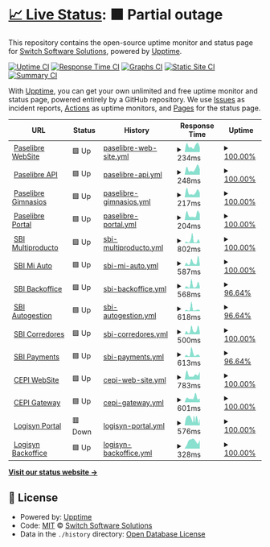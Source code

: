# [📈 Live Status](https://switch-software-solutions.github.io/status-page): <!--live status--> **🟧 Partial outage**

This repository contains the open-source uptime monitor and status page for [Switch Software Solutions](https://switchsoftware.us), powered by [Upptime](https://github.com/upptime/upptime).

[![Uptime CI](https://github.com/switch-software-solutions/status-page/workflows/Uptime%20CI/badge.svg)](https://github.com/switch-software-solutions/status-page/actions?query=workflow%3A%22Uptime+CI%22)
[![Response Time CI](https://github.com/switch-software-solutions/status-page/workflows/Response%20Time%20CI/badge.svg)](https://github.com/switch-software-solutions/status-page/actions?query=workflow%3A%22Response+Time+CI%22)
[![Graphs CI](https://github.com/switch-software-solutions/status-page/workflows/Graphs%20CI/badge.svg)](https://github.com/switch-software-solutions/status-page/actions?query=workflow%3A%22Graphs+CI%22)
[![Static Site CI](https://github.com/switch-software-solutions/status-page/workflows/Static%20Site%20CI/badge.svg)](https://github.com/switch-software-solutions/status-page/actions?query=workflow%3A%22Static+Site+CI%22)
[![Summary CI](https://github.com/switch-software-solutions/status-page/workflows/Summary%20CI/badge.svg)](https://github.com/switch-software-solutions/status-page/actions?query=workflow%3A%22Summary+CI%22)

With [Upptime](https://upptime.js.org), you can get your own unlimited and free uptime monitor and status page, powered entirely by a GitHub repository. We use [Issues](https://github.com/switch-software-solutions/status-page/issues) as incident reports, [Actions](https://github.com/switch-software-solutions/status-page/actions) as uptime monitors, and [Pages](https://switch-software-solutions.github.io/status-page) for the status page.

<!--start: status pages-->
<!-- This summary is generated by Upptime (https://github.com/upptime/upptime) -->
<!-- Do not edit this manually, your changes will be overwritten -->
<!-- prettier-ignore -->
| URL | Status | History | Response Time | Uptime |
| --- | ------ | ------- | ------------- | ------ |
| <img alt="" src="https://paselibre.uy/assets/images/paselibreLogo.svg" height="13"> [Paselibre WebSite](https://paselibre.uy) | 🟩 Up | [paselibre-web-site.yml](https://github.com/Switch-Software-Solutions/status-page/commits/HEAD/history/paselibre-web-site.yml) | <details><summary><img alt="Response time graph" src="./graphs/paselibre-web-site/response-time-week.png" height="20"> 234ms</summary><br><a href="https://status.switchsoftware.us/history/paselibre-web-site"><img alt="Response time 224" src="https://img.shields.io/endpoint?url=https%3A%2F%2Fraw.githubusercontent.com%2FSwitch-Software-Solutions%2Fstatus-page%2FHEAD%2Fapi%2Fpaselibre-web-site%2Fresponse-time.json"></a><br><a href="https://status.switchsoftware.us/history/paselibre-web-site"><img alt="24-hour response time 174" src="https://img.shields.io/endpoint?url=https%3A%2F%2Fraw.githubusercontent.com%2FSwitch-Software-Solutions%2Fstatus-page%2FHEAD%2Fapi%2Fpaselibre-web-site%2Fresponse-time-day.json"></a><br><a href="https://status.switchsoftware.us/history/paselibre-web-site"><img alt="7-day response time 234" src="https://img.shields.io/endpoint?url=https%3A%2F%2Fraw.githubusercontent.com%2FSwitch-Software-Solutions%2Fstatus-page%2FHEAD%2Fapi%2Fpaselibre-web-site%2Fresponse-time-week.json"></a><br><a href="https://status.switchsoftware.us/history/paselibre-web-site"><img alt="30-day response time 222" src="https://img.shields.io/endpoint?url=https%3A%2F%2Fraw.githubusercontent.com%2FSwitch-Software-Solutions%2Fstatus-page%2FHEAD%2Fapi%2Fpaselibre-web-site%2Fresponse-time-month.json"></a><br><a href="https://status.switchsoftware.us/history/paselibre-web-site"><img alt="1-year response time 224" src="https://img.shields.io/endpoint?url=https%3A%2F%2Fraw.githubusercontent.com%2FSwitch-Software-Solutions%2Fstatus-page%2FHEAD%2Fapi%2Fpaselibre-web-site%2Fresponse-time-year.json"></a></details> | <details><summary><a href="https://status.switchsoftware.us/history/paselibre-web-site">100.00%</a></summary><a href="https://status.switchsoftware.us/history/paselibre-web-site"><img alt="All-time uptime 100.00%" src="https://img.shields.io/endpoint?url=https%3A%2F%2Fraw.githubusercontent.com%2FSwitch-Software-Solutions%2Fstatus-page%2FHEAD%2Fapi%2Fpaselibre-web-site%2Fuptime.json"></a><br><a href="https://status.switchsoftware.us/history/paselibre-web-site"><img alt="24-hour uptime 100.00%" src="https://img.shields.io/endpoint?url=https%3A%2F%2Fraw.githubusercontent.com%2FSwitch-Software-Solutions%2Fstatus-page%2FHEAD%2Fapi%2Fpaselibre-web-site%2Fuptime-day.json"></a><br><a href="https://status.switchsoftware.us/history/paselibre-web-site"><img alt="7-day uptime 100.00%" src="https://img.shields.io/endpoint?url=https%3A%2F%2Fraw.githubusercontent.com%2FSwitch-Software-Solutions%2Fstatus-page%2FHEAD%2Fapi%2Fpaselibre-web-site%2Fuptime-week.json"></a><br><a href="https://status.switchsoftware.us/history/paselibre-web-site"><img alt="30-day uptime 100.00%" src="https://img.shields.io/endpoint?url=https%3A%2F%2Fraw.githubusercontent.com%2FSwitch-Software-Solutions%2Fstatus-page%2FHEAD%2Fapi%2Fpaselibre-web-site%2Fuptime-month.json"></a><br><a href="https://status.switchsoftware.us/history/paselibre-web-site"><img alt="1-year uptime 100.00%" src="https://img.shields.io/endpoint?url=https%3A%2F%2Fraw.githubusercontent.com%2FSwitch-Software-Solutions%2Fstatus-page%2FHEAD%2Fapi%2Fpaselibre-web-site%2Fuptime-year.json"></a></details>
| <img alt="" src="https://paselibre.uy/assets/images/paselibreLogo.svg" height="13"> [Paselibre API](https://api.paselibre.uy/api/health/liveness) | 🟩 Up | [paselibre-api.yml](https://github.com/Switch-Software-Solutions/status-page/commits/HEAD/history/paselibre-api.yml) | <details><summary><img alt="Response time graph" src="./graphs/paselibre-api/response-time-week.png" height="20"> 248ms</summary><br><a href="https://status.switchsoftware.us/history/paselibre-api"><img alt="Response time 232" src="https://img.shields.io/endpoint?url=https%3A%2F%2Fraw.githubusercontent.com%2FSwitch-Software-Solutions%2Fstatus-page%2FHEAD%2Fapi%2Fpaselibre-api%2Fresponse-time.json"></a><br><a href="https://status.switchsoftware.us/history/paselibre-api"><img alt="24-hour response time 241" src="https://img.shields.io/endpoint?url=https%3A%2F%2Fraw.githubusercontent.com%2FSwitch-Software-Solutions%2Fstatus-page%2FHEAD%2Fapi%2Fpaselibre-api%2Fresponse-time-day.json"></a><br><a href="https://status.switchsoftware.us/history/paselibre-api"><img alt="7-day response time 248" src="https://img.shields.io/endpoint?url=https%3A%2F%2Fraw.githubusercontent.com%2FSwitch-Software-Solutions%2Fstatus-page%2FHEAD%2Fapi%2Fpaselibre-api%2Fresponse-time-week.json"></a><br><a href="https://status.switchsoftware.us/history/paselibre-api"><img alt="30-day response time 250" src="https://img.shields.io/endpoint?url=https%3A%2F%2Fraw.githubusercontent.com%2FSwitch-Software-Solutions%2Fstatus-page%2FHEAD%2Fapi%2Fpaselibre-api%2Fresponse-time-month.json"></a><br><a href="https://status.switchsoftware.us/history/paselibre-api"><img alt="1-year response time 232" src="https://img.shields.io/endpoint?url=https%3A%2F%2Fraw.githubusercontent.com%2FSwitch-Software-Solutions%2Fstatus-page%2FHEAD%2Fapi%2Fpaselibre-api%2Fresponse-time-year.json"></a></details> | <details><summary><a href="https://status.switchsoftware.us/history/paselibre-api">100.00%</a></summary><a href="https://status.switchsoftware.us/history/paselibre-api"><img alt="All-time uptime 100.00%" src="https://img.shields.io/endpoint?url=https%3A%2F%2Fraw.githubusercontent.com%2FSwitch-Software-Solutions%2Fstatus-page%2FHEAD%2Fapi%2Fpaselibre-api%2Fuptime.json"></a><br><a href="https://status.switchsoftware.us/history/paselibre-api"><img alt="24-hour uptime 100.00%" src="https://img.shields.io/endpoint?url=https%3A%2F%2Fraw.githubusercontent.com%2FSwitch-Software-Solutions%2Fstatus-page%2FHEAD%2Fapi%2Fpaselibre-api%2Fuptime-day.json"></a><br><a href="https://status.switchsoftware.us/history/paselibre-api"><img alt="7-day uptime 100.00%" src="https://img.shields.io/endpoint?url=https%3A%2F%2Fraw.githubusercontent.com%2FSwitch-Software-Solutions%2Fstatus-page%2FHEAD%2Fapi%2Fpaselibre-api%2Fuptime-week.json"></a><br><a href="https://status.switchsoftware.us/history/paselibre-api"><img alt="30-day uptime 100.00%" src="https://img.shields.io/endpoint?url=https%3A%2F%2Fraw.githubusercontent.com%2FSwitch-Software-Solutions%2Fstatus-page%2FHEAD%2Fapi%2Fpaselibre-api%2Fuptime-month.json"></a><br><a href="https://status.switchsoftware.us/history/paselibre-api"><img alt="1-year uptime 100.00%" src="https://img.shields.io/endpoint?url=https%3A%2F%2Fraw.githubusercontent.com%2FSwitch-Software-Solutions%2Fstatus-page%2FHEAD%2Fapi%2Fpaselibre-api%2Fuptime-year.json"></a></details>
| <img alt="" src="https://paselibre.uy/assets/images/paselibreLogo.svg" height="13"> [Paselibre Gimnasios](https://gimnasio.paselibre.uy) | 🟩 Up | [paselibre-gimnasios.yml](https://github.com/Switch-Software-Solutions/status-page/commits/HEAD/history/paselibre-gimnasios.yml) | <details><summary><img alt="Response time graph" src="./graphs/paselibre-gimnasios/response-time-week.png" height="20"> 217ms</summary><br><a href="https://status.switchsoftware.us/history/paselibre-gimnasios"><img alt="Response time 205" src="https://img.shields.io/endpoint?url=https%3A%2F%2Fraw.githubusercontent.com%2FSwitch-Software-Solutions%2Fstatus-page%2FHEAD%2Fapi%2Fpaselibre-gimnasios%2Fresponse-time.json"></a><br><a href="https://status.switchsoftware.us/history/paselibre-gimnasios"><img alt="24-hour response time 196" src="https://img.shields.io/endpoint?url=https%3A%2F%2Fraw.githubusercontent.com%2FSwitch-Software-Solutions%2Fstatus-page%2FHEAD%2Fapi%2Fpaselibre-gimnasios%2Fresponse-time-day.json"></a><br><a href="https://status.switchsoftware.us/history/paselibre-gimnasios"><img alt="7-day response time 217" src="https://img.shields.io/endpoint?url=https%3A%2F%2Fraw.githubusercontent.com%2FSwitch-Software-Solutions%2Fstatus-page%2FHEAD%2Fapi%2Fpaselibre-gimnasios%2Fresponse-time-week.json"></a><br><a href="https://status.switchsoftware.us/history/paselibre-gimnasios"><img alt="30-day response time 225" src="https://img.shields.io/endpoint?url=https%3A%2F%2Fraw.githubusercontent.com%2FSwitch-Software-Solutions%2Fstatus-page%2FHEAD%2Fapi%2Fpaselibre-gimnasios%2Fresponse-time-month.json"></a><br><a href="https://status.switchsoftware.us/history/paselibre-gimnasios"><img alt="1-year response time 205" src="https://img.shields.io/endpoint?url=https%3A%2F%2Fraw.githubusercontent.com%2FSwitch-Software-Solutions%2Fstatus-page%2FHEAD%2Fapi%2Fpaselibre-gimnasios%2Fresponse-time-year.json"></a></details> | <details><summary><a href="https://status.switchsoftware.us/history/paselibre-gimnasios">100.00%</a></summary><a href="https://status.switchsoftware.us/history/paselibre-gimnasios"><img alt="All-time uptime 100.00%" src="https://img.shields.io/endpoint?url=https%3A%2F%2Fraw.githubusercontent.com%2FSwitch-Software-Solutions%2Fstatus-page%2FHEAD%2Fapi%2Fpaselibre-gimnasios%2Fuptime.json"></a><br><a href="https://status.switchsoftware.us/history/paselibre-gimnasios"><img alt="24-hour uptime 100.00%" src="https://img.shields.io/endpoint?url=https%3A%2F%2Fraw.githubusercontent.com%2FSwitch-Software-Solutions%2Fstatus-page%2FHEAD%2Fapi%2Fpaselibre-gimnasios%2Fuptime-day.json"></a><br><a href="https://status.switchsoftware.us/history/paselibre-gimnasios"><img alt="7-day uptime 100.00%" src="https://img.shields.io/endpoint?url=https%3A%2F%2Fraw.githubusercontent.com%2FSwitch-Software-Solutions%2Fstatus-page%2FHEAD%2Fapi%2Fpaselibre-gimnasios%2Fuptime-week.json"></a><br><a href="https://status.switchsoftware.us/history/paselibre-gimnasios"><img alt="30-day uptime 100.00%" src="https://img.shields.io/endpoint?url=https%3A%2F%2Fraw.githubusercontent.com%2FSwitch-Software-Solutions%2Fstatus-page%2FHEAD%2Fapi%2Fpaselibre-gimnasios%2Fuptime-month.json"></a><br><a href="https://status.switchsoftware.us/history/paselibre-gimnasios"><img alt="1-year uptime 100.00%" src="https://img.shields.io/endpoint?url=https%3A%2F%2Fraw.githubusercontent.com%2FSwitch-Software-Solutions%2Fstatus-page%2FHEAD%2Fapi%2Fpaselibre-gimnasios%2Fuptime-year.json"></a></details>
| <img alt="" src="https://paselibre.uy/assets/images/paselibreLogo.svg" height="13"> [Paselibre Portal](https://portal.paselibre.uy) | 🟩 Up | [paselibre-portal.yml](https://github.com/Switch-Software-Solutions/status-page/commits/HEAD/history/paselibre-portal.yml) | <details><summary><img alt="Response time graph" src="./graphs/paselibre-portal/response-time-week.png" height="20"> 204ms</summary><br><a href="https://status.switchsoftware.us/history/paselibre-portal"><img alt="Response time 208" src="https://img.shields.io/endpoint?url=https%3A%2F%2Fraw.githubusercontent.com%2FSwitch-Software-Solutions%2Fstatus-page%2FHEAD%2Fapi%2Fpaselibre-portal%2Fresponse-time.json"></a><br><a href="https://status.switchsoftware.us/history/paselibre-portal"><img alt="24-hour response time 237" src="https://img.shields.io/endpoint?url=https%3A%2F%2Fraw.githubusercontent.com%2FSwitch-Software-Solutions%2Fstatus-page%2FHEAD%2Fapi%2Fpaselibre-portal%2Fresponse-time-day.json"></a><br><a href="https://status.switchsoftware.us/history/paselibre-portal"><img alt="7-day response time 204" src="https://img.shields.io/endpoint?url=https%3A%2F%2Fraw.githubusercontent.com%2FSwitch-Software-Solutions%2Fstatus-page%2FHEAD%2Fapi%2Fpaselibre-portal%2Fresponse-time-week.json"></a><br><a href="https://status.switchsoftware.us/history/paselibre-portal"><img alt="30-day response time 223" src="https://img.shields.io/endpoint?url=https%3A%2F%2Fraw.githubusercontent.com%2FSwitch-Software-Solutions%2Fstatus-page%2FHEAD%2Fapi%2Fpaselibre-portal%2Fresponse-time-month.json"></a><br><a href="https://status.switchsoftware.us/history/paselibre-portal"><img alt="1-year response time 208" src="https://img.shields.io/endpoint?url=https%3A%2F%2Fraw.githubusercontent.com%2FSwitch-Software-Solutions%2Fstatus-page%2FHEAD%2Fapi%2Fpaselibre-portal%2Fresponse-time-year.json"></a></details> | <details><summary><a href="https://status.switchsoftware.us/history/paselibre-portal">100.00%</a></summary><a href="https://status.switchsoftware.us/history/paselibre-portal"><img alt="All-time uptime 100.00%" src="https://img.shields.io/endpoint?url=https%3A%2F%2Fraw.githubusercontent.com%2FSwitch-Software-Solutions%2Fstatus-page%2FHEAD%2Fapi%2Fpaselibre-portal%2Fuptime.json"></a><br><a href="https://status.switchsoftware.us/history/paselibre-portal"><img alt="24-hour uptime 100.00%" src="https://img.shields.io/endpoint?url=https%3A%2F%2Fraw.githubusercontent.com%2FSwitch-Software-Solutions%2Fstatus-page%2FHEAD%2Fapi%2Fpaselibre-portal%2Fuptime-day.json"></a><br><a href="https://status.switchsoftware.us/history/paselibre-portal"><img alt="7-day uptime 100.00%" src="https://img.shields.io/endpoint?url=https%3A%2F%2Fraw.githubusercontent.com%2FSwitch-Software-Solutions%2Fstatus-page%2FHEAD%2Fapi%2Fpaselibre-portal%2Fuptime-week.json"></a><br><a href="https://status.switchsoftware.us/history/paselibre-portal"><img alt="30-day uptime 100.00%" src="https://img.shields.io/endpoint?url=https%3A%2F%2Fraw.githubusercontent.com%2FSwitch-Software-Solutions%2Fstatus-page%2FHEAD%2Fapi%2Fpaselibre-portal%2Fuptime-month.json"></a><br><a href="https://status.switchsoftware.us/history/paselibre-portal"><img alt="1-year uptime 100.00%" src="https://img.shields.io/endpoint?url=https%3A%2F%2Fraw.githubusercontent.com%2FSwitch-Software-Solutions%2Fstatus-page%2FHEAD%2Fapi%2Fpaselibre-portal%2Fuptime-year.json"></a></details>
| <img alt="" src="https://sbi.uy/assets/images/logos/logo-SBI.svg" height="13"> [SBI Multiproducto](https://sbi.uy) | 🟩 Up | [sbi-multiproducto.yml](https://github.com/Switch-Software-Solutions/status-page/commits/HEAD/history/sbi-multiproducto.yml) | <details><summary><img alt="Response time graph" src="./graphs/sbi-multiproducto/response-time-week.png" height="20"> 802ms</summary><br><a href="https://status.switchsoftware.us/history/sbi-multiproducto"><img alt="Response time 318" src="https://img.shields.io/endpoint?url=https%3A%2F%2Fraw.githubusercontent.com%2FSwitch-Software-Solutions%2Fstatus-page%2FHEAD%2Fapi%2Fsbi-multiproducto%2Fresponse-time.json"></a><br><a href="https://status.switchsoftware.us/history/sbi-multiproducto"><img alt="24-hour response time 271" src="https://img.shields.io/endpoint?url=https%3A%2F%2Fraw.githubusercontent.com%2FSwitch-Software-Solutions%2Fstatus-page%2FHEAD%2Fapi%2Fsbi-multiproducto%2Fresponse-time-day.json"></a><br><a href="https://status.switchsoftware.us/history/sbi-multiproducto"><img alt="7-day response time 802" src="https://img.shields.io/endpoint?url=https%3A%2F%2Fraw.githubusercontent.com%2FSwitch-Software-Solutions%2Fstatus-page%2FHEAD%2Fapi%2Fsbi-multiproducto%2Fresponse-time-week.json"></a><br><a href="https://status.switchsoftware.us/history/sbi-multiproducto"><img alt="30-day response time 554" src="https://img.shields.io/endpoint?url=https%3A%2F%2Fraw.githubusercontent.com%2FSwitch-Software-Solutions%2Fstatus-page%2FHEAD%2Fapi%2Fsbi-multiproducto%2Fresponse-time-month.json"></a><br><a href="https://status.switchsoftware.us/history/sbi-multiproducto"><img alt="1-year response time 318" src="https://img.shields.io/endpoint?url=https%3A%2F%2Fraw.githubusercontent.com%2FSwitch-Software-Solutions%2Fstatus-page%2FHEAD%2Fapi%2Fsbi-multiproducto%2Fresponse-time-year.json"></a></details> | <details><summary><a href="https://status.switchsoftware.us/history/sbi-multiproducto">100.00%</a></summary><a href="https://status.switchsoftware.us/history/sbi-multiproducto"><img alt="All-time uptime 99.84%" src="https://img.shields.io/endpoint?url=https%3A%2F%2Fraw.githubusercontent.com%2FSwitch-Software-Solutions%2Fstatus-page%2FHEAD%2Fapi%2Fsbi-multiproducto%2Fuptime.json"></a><br><a href="https://status.switchsoftware.us/history/sbi-multiproducto"><img alt="24-hour uptime 100.00%" src="https://img.shields.io/endpoint?url=https%3A%2F%2Fraw.githubusercontent.com%2FSwitch-Software-Solutions%2Fstatus-page%2FHEAD%2Fapi%2Fsbi-multiproducto%2Fuptime-day.json"></a><br><a href="https://status.switchsoftware.us/history/sbi-multiproducto"><img alt="7-day uptime 100.00%" src="https://img.shields.io/endpoint?url=https%3A%2F%2Fraw.githubusercontent.com%2FSwitch-Software-Solutions%2Fstatus-page%2FHEAD%2Fapi%2Fsbi-multiproducto%2Fuptime-week.json"></a><br><a href="https://status.switchsoftware.us/history/sbi-multiproducto"><img alt="30-day uptime 100.00%" src="https://img.shields.io/endpoint?url=https%3A%2F%2Fraw.githubusercontent.com%2FSwitch-Software-Solutions%2Fstatus-page%2FHEAD%2Fapi%2Fsbi-multiproducto%2Fuptime-month.json"></a><br><a href="https://status.switchsoftware.us/history/sbi-multiproducto"><img alt="1-year uptime 99.84%" src="https://img.shields.io/endpoint?url=https%3A%2F%2Fraw.githubusercontent.com%2FSwitch-Software-Solutions%2Fstatus-page%2FHEAD%2Fapi%2Fsbi-multiproducto%2Fuptime-year.json"></a></details>
| <img alt="" src="https://sbi.uy/assets/images/logos/logo-SBI.svg" height="13"> [SBI Mi Auto](https://miauto.sbi.uy) | 🟩 Up | [sbi-mi-auto.yml](https://github.com/Switch-Software-Solutions/status-page/commits/HEAD/history/sbi-mi-auto.yml) | <details><summary><img alt="Response time graph" src="./graphs/sbi-mi-auto/response-time-week.png" height="20"> 587ms</summary><br><a href="https://status.switchsoftware.us/history/sbi-mi-auto"><img alt="Response time 300" src="https://img.shields.io/endpoint?url=https%3A%2F%2Fraw.githubusercontent.com%2FSwitch-Software-Solutions%2Fstatus-page%2FHEAD%2Fapi%2Fsbi-mi-auto%2Fresponse-time.json"></a><br><a href="https://status.switchsoftware.us/history/sbi-mi-auto"><img alt="24-hour response time 257" src="https://img.shields.io/endpoint?url=https%3A%2F%2Fraw.githubusercontent.com%2FSwitch-Software-Solutions%2Fstatus-page%2FHEAD%2Fapi%2Fsbi-mi-auto%2Fresponse-time-day.json"></a><br><a href="https://status.switchsoftware.us/history/sbi-mi-auto"><img alt="7-day response time 587" src="https://img.shields.io/endpoint?url=https%3A%2F%2Fraw.githubusercontent.com%2FSwitch-Software-Solutions%2Fstatus-page%2FHEAD%2Fapi%2Fsbi-mi-auto%2Fresponse-time-week.json"></a><br><a href="https://status.switchsoftware.us/history/sbi-mi-auto"><img alt="30-day response time 460" src="https://img.shields.io/endpoint?url=https%3A%2F%2Fraw.githubusercontent.com%2FSwitch-Software-Solutions%2Fstatus-page%2FHEAD%2Fapi%2Fsbi-mi-auto%2Fresponse-time-month.json"></a><br><a href="https://status.switchsoftware.us/history/sbi-mi-auto"><img alt="1-year response time 294" src="https://img.shields.io/endpoint?url=https%3A%2F%2Fraw.githubusercontent.com%2FSwitch-Software-Solutions%2Fstatus-page%2FHEAD%2Fapi%2Fsbi-mi-auto%2Fresponse-time-year.json"></a></details> | <details><summary><a href="https://status.switchsoftware.us/history/sbi-mi-auto">100.00%</a></summary><a href="https://status.switchsoftware.us/history/sbi-mi-auto"><img alt="All-time uptime 99.84%" src="https://img.shields.io/endpoint?url=https%3A%2F%2Fraw.githubusercontent.com%2FSwitch-Software-Solutions%2Fstatus-page%2FHEAD%2Fapi%2Fsbi-mi-auto%2Fuptime.json"></a><br><a href="https://status.switchsoftware.us/history/sbi-mi-auto"><img alt="24-hour uptime 100.00%" src="https://img.shields.io/endpoint?url=https%3A%2F%2Fraw.githubusercontent.com%2FSwitch-Software-Solutions%2Fstatus-page%2FHEAD%2Fapi%2Fsbi-mi-auto%2Fuptime-day.json"></a><br><a href="https://status.switchsoftware.us/history/sbi-mi-auto"><img alt="7-day uptime 100.00%" src="https://img.shields.io/endpoint?url=https%3A%2F%2Fraw.githubusercontent.com%2FSwitch-Software-Solutions%2Fstatus-page%2FHEAD%2Fapi%2Fsbi-mi-auto%2Fuptime-week.json"></a><br><a href="https://status.switchsoftware.us/history/sbi-mi-auto"><img alt="30-day uptime 100.00%" src="https://img.shields.io/endpoint?url=https%3A%2F%2Fraw.githubusercontent.com%2FSwitch-Software-Solutions%2Fstatus-page%2FHEAD%2Fapi%2Fsbi-mi-auto%2Fuptime-month.json"></a><br><a href="https://status.switchsoftware.us/history/sbi-mi-auto"><img alt="1-year uptime 99.85%" src="https://img.shields.io/endpoint?url=https%3A%2F%2Fraw.githubusercontent.com%2FSwitch-Software-Solutions%2Fstatus-page%2FHEAD%2Fapi%2Fsbi-mi-auto%2Fuptime-year.json"></a></details>
| <img alt="" src="https://sbi.uy/assets/images/logos/logo-SBI.svg" height="13"> [SBI Backoffice](https://back.sbi.uy) | 🟩 Up | [sbi-backoffice.yml](https://github.com/Switch-Software-Solutions/status-page/commits/HEAD/history/sbi-backoffice.yml) | <details><summary><img alt="Response time graph" src="./graphs/sbi-backoffice/response-time-week.png" height="20"> 568ms</summary><br><a href="https://status.switchsoftware.us/history/sbi-backoffice"><img alt="Response time 329" src="https://img.shields.io/endpoint?url=https%3A%2F%2Fraw.githubusercontent.com%2FSwitch-Software-Solutions%2Fstatus-page%2FHEAD%2Fapi%2Fsbi-backoffice%2Fresponse-time.json"></a><br><a href="https://status.switchsoftware.us/history/sbi-backoffice"><img alt="24-hour response time 310" src="https://img.shields.io/endpoint?url=https%3A%2F%2Fraw.githubusercontent.com%2FSwitch-Software-Solutions%2Fstatus-page%2FHEAD%2Fapi%2Fsbi-backoffice%2Fresponse-time-day.json"></a><br><a href="https://status.switchsoftware.us/history/sbi-backoffice"><img alt="7-day response time 568" src="https://img.shields.io/endpoint?url=https%3A%2F%2Fraw.githubusercontent.com%2FSwitch-Software-Solutions%2Fstatus-page%2FHEAD%2Fapi%2Fsbi-backoffice%2Fresponse-time-week.json"></a><br><a href="https://status.switchsoftware.us/history/sbi-backoffice"><img alt="30-day response time 404" src="https://img.shields.io/endpoint?url=https%3A%2F%2Fraw.githubusercontent.com%2FSwitch-Software-Solutions%2Fstatus-page%2FHEAD%2Fapi%2Fsbi-backoffice%2Fresponse-time-month.json"></a><br><a href="https://status.switchsoftware.us/history/sbi-backoffice"><img alt="1-year response time 331" src="https://img.shields.io/endpoint?url=https%3A%2F%2Fraw.githubusercontent.com%2FSwitch-Software-Solutions%2Fstatus-page%2FHEAD%2Fapi%2Fsbi-backoffice%2Fresponse-time-year.json"></a></details> | <details><summary><a href="https://status.switchsoftware.us/history/sbi-backoffice">96.64%</a></summary><a href="https://status.switchsoftware.us/history/sbi-backoffice"><img alt="All-time uptime 99.51%" src="https://img.shields.io/endpoint?url=https%3A%2F%2Fraw.githubusercontent.com%2FSwitch-Software-Solutions%2Fstatus-page%2FHEAD%2Fapi%2Fsbi-backoffice%2Fuptime.json"></a><br><a href="https://status.switchsoftware.us/history/sbi-backoffice"><img alt="24-hour uptime 100.00%" src="https://img.shields.io/endpoint?url=https%3A%2F%2Fraw.githubusercontent.com%2FSwitch-Software-Solutions%2Fstatus-page%2FHEAD%2Fapi%2Fsbi-backoffice%2Fuptime-day.json"></a><br><a href="https://status.switchsoftware.us/history/sbi-backoffice"><img alt="7-day uptime 96.64%" src="https://img.shields.io/endpoint?url=https%3A%2F%2Fraw.githubusercontent.com%2FSwitch-Software-Solutions%2Fstatus-page%2FHEAD%2Fapi%2Fsbi-backoffice%2Fuptime-week.json"></a><br><a href="https://status.switchsoftware.us/history/sbi-backoffice"><img alt="30-day uptime 99.23%" src="https://img.shields.io/endpoint?url=https%3A%2F%2Fraw.githubusercontent.com%2FSwitch-Software-Solutions%2Fstatus-page%2FHEAD%2Fapi%2Fsbi-backoffice%2Fuptime-month.json"></a><br><a href="https://status.switchsoftware.us/history/sbi-backoffice"><img alt="1-year uptime 99.52%" src="https://img.shields.io/endpoint?url=https%3A%2F%2Fraw.githubusercontent.com%2FSwitch-Software-Solutions%2Fstatus-page%2FHEAD%2Fapi%2Fsbi-backoffice%2Fuptime-year.json"></a></details>
| <img alt="" src="https://sbi.uy/assets/images/logos/logo-SBI.svg" height="13"> [SBI Autogestion](https://autogestion.sbi.uy) | 🟩 Up | [sbi-autogestion.yml](https://github.com/Switch-Software-Solutions/status-page/commits/HEAD/history/sbi-autogestion.yml) | <details><summary><img alt="Response time graph" src="./graphs/sbi-autogestion/response-time-week.png" height="20"> 618ms</summary><br><a href="https://status.switchsoftware.us/history/sbi-autogestion"><img alt="Response time 271" src="https://img.shields.io/endpoint?url=https%3A%2F%2Fraw.githubusercontent.com%2FSwitch-Software-Solutions%2Fstatus-page%2FHEAD%2Fapi%2Fsbi-autogestion%2Fresponse-time.json"></a><br><a href="https://status.switchsoftware.us/history/sbi-autogestion"><img alt="24-hour response time 309" src="https://img.shields.io/endpoint?url=https%3A%2F%2Fraw.githubusercontent.com%2FSwitch-Software-Solutions%2Fstatus-page%2FHEAD%2Fapi%2Fsbi-autogestion%2Fresponse-time-day.json"></a><br><a href="https://status.switchsoftware.us/history/sbi-autogestion"><img alt="7-day response time 618" src="https://img.shields.io/endpoint?url=https%3A%2F%2Fraw.githubusercontent.com%2FSwitch-Software-Solutions%2Fstatus-page%2FHEAD%2Fapi%2Fsbi-autogestion%2Fresponse-time-week.json"></a><br><a href="https://status.switchsoftware.us/history/sbi-autogestion"><img alt="30-day response time 419" src="https://img.shields.io/endpoint?url=https%3A%2F%2Fraw.githubusercontent.com%2FSwitch-Software-Solutions%2Fstatus-page%2FHEAD%2Fapi%2Fsbi-autogestion%2Fresponse-time-month.json"></a><br><a href="https://status.switchsoftware.us/history/sbi-autogestion"><img alt="1-year response time 272" src="https://img.shields.io/endpoint?url=https%3A%2F%2Fraw.githubusercontent.com%2FSwitch-Software-Solutions%2Fstatus-page%2FHEAD%2Fapi%2Fsbi-autogestion%2Fresponse-time-year.json"></a></details> | <details><summary><a href="https://status.switchsoftware.us/history/sbi-autogestion">96.64%</a></summary><a href="https://status.switchsoftware.us/history/sbi-autogestion"><img alt="All-time uptime 99.52%" src="https://img.shields.io/endpoint?url=https%3A%2F%2Fraw.githubusercontent.com%2FSwitch-Software-Solutions%2Fstatus-page%2FHEAD%2Fapi%2Fsbi-autogestion%2Fuptime.json"></a><br><a href="https://status.switchsoftware.us/history/sbi-autogestion"><img alt="24-hour uptime 100.00%" src="https://img.shields.io/endpoint?url=https%3A%2F%2Fraw.githubusercontent.com%2FSwitch-Software-Solutions%2Fstatus-page%2FHEAD%2Fapi%2Fsbi-autogestion%2Fuptime-day.json"></a><br><a href="https://status.switchsoftware.us/history/sbi-autogestion"><img alt="7-day uptime 96.64%" src="https://img.shields.io/endpoint?url=https%3A%2F%2Fraw.githubusercontent.com%2FSwitch-Software-Solutions%2Fstatus-page%2FHEAD%2Fapi%2Fsbi-autogestion%2Fuptime-week.json"></a><br><a href="https://status.switchsoftware.us/history/sbi-autogestion"><img alt="30-day uptime 99.23%" src="https://img.shields.io/endpoint?url=https%3A%2F%2Fraw.githubusercontent.com%2FSwitch-Software-Solutions%2Fstatus-page%2FHEAD%2Fapi%2Fsbi-autogestion%2Fuptime-month.json"></a><br><a href="https://status.switchsoftware.us/history/sbi-autogestion"><img alt="1-year uptime 99.52%" src="https://img.shields.io/endpoint?url=https%3A%2F%2Fraw.githubusercontent.com%2FSwitch-Software-Solutions%2Fstatus-page%2FHEAD%2Fapi%2Fsbi-autogestion%2Fuptime-year.json"></a></details>
| <img alt="" src="https://sbi.uy/assets/images/logos/logo-SBI.svg" height="13"> [SBI Corredores](https://corredores.sbi.uy) | 🟩 Up | [sbi-corredores.yml](https://github.com/Switch-Software-Solutions/status-page/commits/HEAD/history/sbi-corredores.yml) | <details><summary><img alt="Response time graph" src="./graphs/sbi-corredores/response-time-week.png" height="20"> 500ms</summary><br><a href="https://status.switchsoftware.us/history/sbi-corredores"><img alt="Response time 274" src="https://img.shields.io/endpoint?url=https%3A%2F%2Fraw.githubusercontent.com%2FSwitch-Software-Solutions%2Fstatus-page%2FHEAD%2Fapi%2Fsbi-corredores%2Fresponse-time.json"></a><br><a href="https://status.switchsoftware.us/history/sbi-corredores"><img alt="24-hour response time 239" src="https://img.shields.io/endpoint?url=https%3A%2F%2Fraw.githubusercontent.com%2FSwitch-Software-Solutions%2Fstatus-page%2FHEAD%2Fapi%2Fsbi-corredores%2Fresponse-time-day.json"></a><br><a href="https://status.switchsoftware.us/history/sbi-corredores"><img alt="7-day response time 500" src="https://img.shields.io/endpoint?url=https%3A%2F%2Fraw.githubusercontent.com%2FSwitch-Software-Solutions%2Fstatus-page%2FHEAD%2Fapi%2Fsbi-corredores%2Fresponse-time-week.json"></a><br><a href="https://status.switchsoftware.us/history/sbi-corredores"><img alt="30-day response time 361" src="https://img.shields.io/endpoint?url=https%3A%2F%2Fraw.githubusercontent.com%2FSwitch-Software-Solutions%2Fstatus-page%2FHEAD%2Fapi%2Fsbi-corredores%2Fresponse-time-month.json"></a><br><a href="https://status.switchsoftware.us/history/sbi-corredores"><img alt="1-year response time 275" src="https://img.shields.io/endpoint?url=https%3A%2F%2Fraw.githubusercontent.com%2FSwitch-Software-Solutions%2Fstatus-page%2FHEAD%2Fapi%2Fsbi-corredores%2Fresponse-time-year.json"></a></details> | <details><summary><a href="https://status.switchsoftware.us/history/sbi-corredores">100.00%</a></summary><a href="https://status.switchsoftware.us/history/sbi-corredores"><img alt="All-time uptime 99.85%" src="https://img.shields.io/endpoint?url=https%3A%2F%2Fraw.githubusercontent.com%2FSwitch-Software-Solutions%2Fstatus-page%2FHEAD%2Fapi%2Fsbi-corredores%2Fuptime.json"></a><br><a href="https://status.switchsoftware.us/history/sbi-corredores"><img alt="24-hour uptime 100.00%" src="https://img.shields.io/endpoint?url=https%3A%2F%2Fraw.githubusercontent.com%2FSwitch-Software-Solutions%2Fstatus-page%2FHEAD%2Fapi%2Fsbi-corredores%2Fuptime-day.json"></a><br><a href="https://status.switchsoftware.us/history/sbi-corredores"><img alt="7-day uptime 100.00%" src="https://img.shields.io/endpoint?url=https%3A%2F%2Fraw.githubusercontent.com%2FSwitch-Software-Solutions%2Fstatus-page%2FHEAD%2Fapi%2Fsbi-corredores%2Fuptime-week.json"></a><br><a href="https://status.switchsoftware.us/history/sbi-corredores"><img alt="30-day uptime 100.00%" src="https://img.shields.io/endpoint?url=https%3A%2F%2Fraw.githubusercontent.com%2FSwitch-Software-Solutions%2Fstatus-page%2FHEAD%2Fapi%2Fsbi-corredores%2Fuptime-month.json"></a><br><a href="https://status.switchsoftware.us/history/sbi-corredores"><img alt="1-year uptime 99.85%" src="https://img.shields.io/endpoint?url=https%3A%2F%2Fraw.githubusercontent.com%2FSwitch-Software-Solutions%2Fstatus-page%2FHEAD%2Fapi%2Fsbi-corredores%2Fuptime-year.json"></a></details>
| <img alt="" src="https://sbi.uy/assets/images/logos/logo-SBI.svg" height="13"> [SBI Payments](https://payments.sbi.uy) | 🟩 Up | [sbi-payments.yml](https://github.com/Switch-Software-Solutions/status-page/commits/HEAD/history/sbi-payments.yml) | <details><summary><img alt="Response time graph" src="./graphs/sbi-payments/response-time-week.png" height="20"> 613ms</summary><br><a href="https://status.switchsoftware.us/history/sbi-payments"><img alt="Response time 265" src="https://img.shields.io/endpoint?url=https%3A%2F%2Fraw.githubusercontent.com%2FSwitch-Software-Solutions%2Fstatus-page%2FHEAD%2Fapi%2Fsbi-payments%2Fresponse-time.json"></a><br><a href="https://status.switchsoftware.us/history/sbi-payments"><img alt="24-hour response time 161" src="https://img.shields.io/endpoint?url=https%3A%2F%2Fraw.githubusercontent.com%2FSwitch-Software-Solutions%2Fstatus-page%2FHEAD%2Fapi%2Fsbi-payments%2Fresponse-time-day.json"></a><br><a href="https://status.switchsoftware.us/history/sbi-payments"><img alt="7-day response time 613" src="https://img.shields.io/endpoint?url=https%3A%2F%2Fraw.githubusercontent.com%2FSwitch-Software-Solutions%2Fstatus-page%2FHEAD%2Fapi%2Fsbi-payments%2Fresponse-time-week.json"></a><br><a href="https://status.switchsoftware.us/history/sbi-payments"><img alt="30-day response time 423" src="https://img.shields.io/endpoint?url=https%3A%2F%2Fraw.githubusercontent.com%2FSwitch-Software-Solutions%2Fstatus-page%2FHEAD%2Fapi%2Fsbi-payments%2Fresponse-time-month.json"></a><br><a href="https://status.switchsoftware.us/history/sbi-payments"><img alt="1-year response time 265" src="https://img.shields.io/endpoint?url=https%3A%2F%2Fraw.githubusercontent.com%2FSwitch-Software-Solutions%2Fstatus-page%2FHEAD%2Fapi%2Fsbi-payments%2Fresponse-time-year.json"></a></details> | <details><summary><a href="https://status.switchsoftware.us/history/sbi-payments">96.64%</a></summary><a href="https://status.switchsoftware.us/history/sbi-payments"><img alt="All-time uptime 99.52%" src="https://img.shields.io/endpoint?url=https%3A%2F%2Fraw.githubusercontent.com%2FSwitch-Software-Solutions%2Fstatus-page%2FHEAD%2Fapi%2Fsbi-payments%2Fuptime.json"></a><br><a href="https://status.switchsoftware.us/history/sbi-payments"><img alt="24-hour uptime 100.00%" src="https://img.shields.io/endpoint?url=https%3A%2F%2Fraw.githubusercontent.com%2FSwitch-Software-Solutions%2Fstatus-page%2FHEAD%2Fapi%2Fsbi-payments%2Fuptime-day.json"></a><br><a href="https://status.switchsoftware.us/history/sbi-payments"><img alt="7-day uptime 96.64%" src="https://img.shields.io/endpoint?url=https%3A%2F%2Fraw.githubusercontent.com%2FSwitch-Software-Solutions%2Fstatus-page%2FHEAD%2Fapi%2Fsbi-payments%2Fuptime-week.json"></a><br><a href="https://status.switchsoftware.us/history/sbi-payments"><img alt="30-day uptime 99.23%" src="https://img.shields.io/endpoint?url=https%3A%2F%2Fraw.githubusercontent.com%2FSwitch-Software-Solutions%2Fstatus-page%2FHEAD%2Fapi%2Fsbi-payments%2Fuptime-month.json"></a><br><a href="https://status.switchsoftware.us/history/sbi-payments"><img alt="1-year uptime 99.52%" src="https://img.shields.io/endpoint?url=https%3A%2F%2Fraw.githubusercontent.com%2FSwitch-Software-Solutions%2Fstatus-page%2FHEAD%2Fapi%2Fsbi-payments%2Fuptime-year.json"></a></details>
| <img alt="" src="https://icons.duckduckgo.com/ip3/web-cau-prod.switch.com.uy.ico" height="13"> [CEPI WebSite](http://web-cau-prod.switch.com.uy) | 🟩 Up | [cepi-web-site.yml](https://github.com/Switch-Software-Solutions/status-page/commits/HEAD/history/cepi-web-site.yml) | <details><summary><img alt="Response time graph" src="./graphs/cepi-web-site/response-time-week.png" height="20"> 783ms</summary><br><a href="https://status.switchsoftware.us/history/cepi-web-site"><img alt="Response time 722" src="https://img.shields.io/endpoint?url=https%3A%2F%2Fraw.githubusercontent.com%2FSwitch-Software-Solutions%2Fstatus-page%2FHEAD%2Fapi%2Fcepi-web-site%2Fresponse-time.json"></a><br><a href="https://status.switchsoftware.us/history/cepi-web-site"><img alt="24-hour response time 1202" src="https://img.shields.io/endpoint?url=https%3A%2F%2Fraw.githubusercontent.com%2FSwitch-Software-Solutions%2Fstatus-page%2FHEAD%2Fapi%2Fcepi-web-site%2Fresponse-time-day.json"></a><br><a href="https://status.switchsoftware.us/history/cepi-web-site"><img alt="7-day response time 783" src="https://img.shields.io/endpoint?url=https%3A%2F%2Fraw.githubusercontent.com%2FSwitch-Software-Solutions%2Fstatus-page%2FHEAD%2Fapi%2Fcepi-web-site%2Fresponse-time-week.json"></a><br><a href="https://status.switchsoftware.us/history/cepi-web-site"><img alt="30-day response time 697" src="https://img.shields.io/endpoint?url=https%3A%2F%2Fraw.githubusercontent.com%2FSwitch-Software-Solutions%2Fstatus-page%2FHEAD%2Fapi%2Fcepi-web-site%2Fresponse-time-month.json"></a><br><a href="https://status.switchsoftware.us/history/cepi-web-site"><img alt="1-year response time 693" src="https://img.shields.io/endpoint?url=https%3A%2F%2Fraw.githubusercontent.com%2FSwitch-Software-Solutions%2Fstatus-page%2FHEAD%2Fapi%2Fcepi-web-site%2Fresponse-time-year.json"></a></details> | <details><summary><a href="https://status.switchsoftware.us/history/cepi-web-site">100.00%</a></summary><a href="https://status.switchsoftware.us/history/cepi-web-site"><img alt="All-time uptime 99.55%" src="https://img.shields.io/endpoint?url=https%3A%2F%2Fraw.githubusercontent.com%2FSwitch-Software-Solutions%2Fstatus-page%2FHEAD%2Fapi%2Fcepi-web-site%2Fuptime.json"></a><br><a href="https://status.switchsoftware.us/history/cepi-web-site"><img alt="24-hour uptime 100.00%" src="https://img.shields.io/endpoint?url=https%3A%2F%2Fraw.githubusercontent.com%2FSwitch-Software-Solutions%2Fstatus-page%2FHEAD%2Fapi%2Fcepi-web-site%2Fuptime-day.json"></a><br><a href="https://status.switchsoftware.us/history/cepi-web-site"><img alt="7-day uptime 100.00%" src="https://img.shields.io/endpoint?url=https%3A%2F%2Fraw.githubusercontent.com%2FSwitch-Software-Solutions%2Fstatus-page%2FHEAD%2Fapi%2Fcepi-web-site%2Fuptime-week.json"></a><br><a href="https://status.switchsoftware.us/history/cepi-web-site"><img alt="30-day uptime 100.00%" src="https://img.shields.io/endpoint?url=https%3A%2F%2Fraw.githubusercontent.com%2FSwitch-Software-Solutions%2Fstatus-page%2FHEAD%2Fapi%2Fcepi-web-site%2Fuptime-month.json"></a><br><a href="https://status.switchsoftware.us/history/cepi-web-site"><img alt="1-year uptime 99.93%" src="https://img.shields.io/endpoint?url=https%3A%2F%2Fraw.githubusercontent.com%2FSwitch-Software-Solutions%2Fstatus-page%2FHEAD%2Fapi%2Fcepi-web-site%2Fuptime-year.json"></a></details>
| <img alt="" src="https://icons.duckduckgo.com/ip3/api-cau-prod.switch.com.uy.ico" height="13"> [CEPI Gateway](http://api-cau-prod.switch.com.uy/api/health/liveness) | 🟩 Up | [cepi-gateway.yml](https://github.com/Switch-Software-Solutions/status-page/commits/HEAD/history/cepi-gateway.yml) | <details><summary><img alt="Response time graph" src="./graphs/cepi-gateway/response-time-week.png" height="20"> 601ms</summary><br><a href="https://status.switchsoftware.us/history/cepi-gateway"><img alt="Response time 699" src="https://img.shields.io/endpoint?url=https%3A%2F%2Fraw.githubusercontent.com%2FSwitch-Software-Solutions%2Fstatus-page%2FHEAD%2Fapi%2Fcepi-gateway%2Fresponse-time.json"></a><br><a href="https://status.switchsoftware.us/history/cepi-gateway"><img alt="24-hour response time 503" src="https://img.shields.io/endpoint?url=https%3A%2F%2Fraw.githubusercontent.com%2FSwitch-Software-Solutions%2Fstatus-page%2FHEAD%2Fapi%2Fcepi-gateway%2Fresponse-time-day.json"></a><br><a href="https://status.switchsoftware.us/history/cepi-gateway"><img alt="7-day response time 601" src="https://img.shields.io/endpoint?url=https%3A%2F%2Fraw.githubusercontent.com%2FSwitch-Software-Solutions%2Fstatus-page%2FHEAD%2Fapi%2Fcepi-gateway%2Fresponse-time-week.json"></a><br><a href="https://status.switchsoftware.us/history/cepi-gateway"><img alt="30-day response time 558" src="https://img.shields.io/endpoint?url=https%3A%2F%2Fraw.githubusercontent.com%2FSwitch-Software-Solutions%2Fstatus-page%2FHEAD%2Fapi%2Fcepi-gateway%2Fresponse-time-month.json"></a><br><a href="https://status.switchsoftware.us/history/cepi-gateway"><img alt="1-year response time 646" src="https://img.shields.io/endpoint?url=https%3A%2F%2Fraw.githubusercontent.com%2FSwitch-Software-Solutions%2Fstatus-page%2FHEAD%2Fapi%2Fcepi-gateway%2Fresponse-time-year.json"></a></details> | <details><summary><a href="https://status.switchsoftware.us/history/cepi-gateway">100.00%</a></summary><a href="https://status.switchsoftware.us/history/cepi-gateway"><img alt="All-time uptime 99.55%" src="https://img.shields.io/endpoint?url=https%3A%2F%2Fraw.githubusercontent.com%2FSwitch-Software-Solutions%2Fstatus-page%2FHEAD%2Fapi%2Fcepi-gateway%2Fuptime.json"></a><br><a href="https://status.switchsoftware.us/history/cepi-gateway"><img alt="24-hour uptime 100.00%" src="https://img.shields.io/endpoint?url=https%3A%2F%2Fraw.githubusercontent.com%2FSwitch-Software-Solutions%2Fstatus-page%2FHEAD%2Fapi%2Fcepi-gateway%2Fuptime-day.json"></a><br><a href="https://status.switchsoftware.us/history/cepi-gateway"><img alt="7-day uptime 100.00%" src="https://img.shields.io/endpoint?url=https%3A%2F%2Fraw.githubusercontent.com%2FSwitch-Software-Solutions%2Fstatus-page%2FHEAD%2Fapi%2Fcepi-gateway%2Fuptime-week.json"></a><br><a href="https://status.switchsoftware.us/history/cepi-gateway"><img alt="30-day uptime 100.00%" src="https://img.shields.io/endpoint?url=https%3A%2F%2Fraw.githubusercontent.com%2FSwitch-Software-Solutions%2Fstatus-page%2FHEAD%2Fapi%2Fcepi-gateway%2Fuptime-month.json"></a><br><a href="https://status.switchsoftware.us/history/cepi-gateway"><img alt="1-year uptime 99.93%" src="https://img.shields.io/endpoint?url=https%3A%2F%2Fraw.githubusercontent.com%2FSwitch-Software-Solutions%2Fstatus-page%2FHEAD%2Fapi%2Fcepi-gateway%2Fuptime-year.json"></a></details>
| <img alt="" src="https://logisyn.com/assets/images/logos/m&a-consulting-growth-consulting-in-chicago-logisyn.png" height="13"> [Logisyn Portal](https://logisyn.com) | 🟥 Down | [logisyn-portal.yml](https://github.com/Switch-Software-Solutions/status-page/commits/HEAD/history/logisyn-portal.yml) | <details><summary><img alt="Response time graph" src="./graphs/logisyn-portal/response-time-week.png" height="20"> 576ms</summary><br><a href="https://status.switchsoftware.us/history/logisyn-portal"><img alt="Response time 385" src="https://img.shields.io/endpoint?url=https%3A%2F%2Fraw.githubusercontent.com%2FSwitch-Software-Solutions%2Fstatus-page%2FHEAD%2Fapi%2Flogisyn-portal%2Fresponse-time.json"></a><br><a href="https://status.switchsoftware.us/history/logisyn-portal"><img alt="24-hour response time 447" src="https://img.shields.io/endpoint?url=https%3A%2F%2Fraw.githubusercontent.com%2FSwitch-Software-Solutions%2Fstatus-page%2FHEAD%2Fapi%2Flogisyn-portal%2Fresponse-time-day.json"></a><br><a href="https://status.switchsoftware.us/history/logisyn-portal"><img alt="7-day response time 576" src="https://img.shields.io/endpoint?url=https%3A%2F%2Fraw.githubusercontent.com%2FSwitch-Software-Solutions%2Fstatus-page%2FHEAD%2Fapi%2Flogisyn-portal%2Fresponse-time-week.json"></a><br><a href="https://status.switchsoftware.us/history/logisyn-portal"><img alt="30-day response time 564" src="https://img.shields.io/endpoint?url=https%3A%2F%2Fraw.githubusercontent.com%2FSwitch-Software-Solutions%2Fstatus-page%2FHEAD%2Fapi%2Flogisyn-portal%2Fresponse-time-month.json"></a><br><a href="https://status.switchsoftware.us/history/logisyn-portal"><img alt="1-year response time 385" src="https://img.shields.io/endpoint?url=https%3A%2F%2Fraw.githubusercontent.com%2FSwitch-Software-Solutions%2Fstatus-page%2FHEAD%2Fapi%2Flogisyn-portal%2Fresponse-time-year.json"></a></details> | <details><summary><a href="https://status.switchsoftware.us/history/logisyn-portal">100.00%</a></summary><a href="https://status.switchsoftware.us/history/logisyn-portal"><img alt="All-time uptime 19.06%" src="https://img.shields.io/endpoint?url=https%3A%2F%2Fraw.githubusercontent.com%2FSwitch-Software-Solutions%2Fstatus-page%2FHEAD%2Fapi%2Flogisyn-portal%2Fuptime.json"></a><br><a href="https://status.switchsoftware.us/history/logisyn-portal"><img alt="24-hour uptime 99.99%" src="https://img.shields.io/endpoint?url=https%3A%2F%2Fraw.githubusercontent.com%2FSwitch-Software-Solutions%2Fstatus-page%2FHEAD%2Fapi%2Flogisyn-portal%2Fuptime-day.json"></a><br><a href="https://status.switchsoftware.us/history/logisyn-portal"><img alt="7-day uptime 100.00%" src="https://img.shields.io/endpoint?url=https%3A%2F%2Fraw.githubusercontent.com%2FSwitch-Software-Solutions%2Fstatus-page%2FHEAD%2Fapi%2Flogisyn-portal%2Fuptime-week.json"></a><br><a href="https://status.switchsoftware.us/history/logisyn-portal"><img alt="30-day uptime 56.21%" src="https://img.shields.io/endpoint?url=https%3A%2F%2Fraw.githubusercontent.com%2FSwitch-Software-Solutions%2Fstatus-page%2FHEAD%2Fapi%2Flogisyn-portal%2Fuptime-month.json"></a><br><a href="https://status.switchsoftware.us/history/logisyn-portal"><img alt="1-year uptime 19.06%" src="https://img.shields.io/endpoint?url=https%3A%2F%2Fraw.githubusercontent.com%2FSwitch-Software-Solutions%2Fstatus-page%2FHEAD%2Fapi%2Flogisyn-portal%2Fuptime-year.json"></a></details>
| <img alt="" src="https://logisyn.com/assets/images/logos/m&a-consulting-growth-consulting-in-chicago-logisyn.png" height="13"> [Logisyn Backoffice](https://backoffice.logisyn.com) | 🟩 Up | [logisyn-backoffice.yml](https://github.com/Switch-Software-Solutions/status-page/commits/HEAD/history/logisyn-backoffice.yml) | <details><summary><img alt="Response time graph" src="./graphs/logisyn-backoffice/response-time-week.png" height="20"> 328ms</summary><br><a href="https://status.switchsoftware.us/history/logisyn-backoffice"><img alt="Response time 325" src="https://img.shields.io/endpoint?url=https%3A%2F%2Fraw.githubusercontent.com%2FSwitch-Software-Solutions%2Fstatus-page%2FHEAD%2Fapi%2Flogisyn-backoffice%2Fresponse-time.json"></a><br><a href="https://status.switchsoftware.us/history/logisyn-backoffice"><img alt="24-hour response time 372" src="https://img.shields.io/endpoint?url=https%3A%2F%2Fraw.githubusercontent.com%2FSwitch-Software-Solutions%2Fstatus-page%2FHEAD%2Fapi%2Flogisyn-backoffice%2Fresponse-time-day.json"></a><br><a href="https://status.switchsoftware.us/history/logisyn-backoffice"><img alt="7-day response time 328" src="https://img.shields.io/endpoint?url=https%3A%2F%2Fraw.githubusercontent.com%2FSwitch-Software-Solutions%2Fstatus-page%2FHEAD%2Fapi%2Flogisyn-backoffice%2Fresponse-time-week.json"></a><br><a href="https://status.switchsoftware.us/history/logisyn-backoffice"><img alt="30-day response time 335" src="https://img.shields.io/endpoint?url=https%3A%2F%2Fraw.githubusercontent.com%2FSwitch-Software-Solutions%2Fstatus-page%2FHEAD%2Fapi%2Flogisyn-backoffice%2Fresponse-time-month.json"></a><br><a href="https://status.switchsoftware.us/history/logisyn-backoffice"><img alt="1-year response time 325" src="https://img.shields.io/endpoint?url=https%3A%2F%2Fraw.githubusercontent.com%2FSwitch-Software-Solutions%2Fstatus-page%2FHEAD%2Fapi%2Flogisyn-backoffice%2Fresponse-time-year.json"></a></details> | <details><summary><a href="https://status.switchsoftware.us/history/logisyn-backoffice">100.00%</a></summary><a href="https://status.switchsoftware.us/history/logisyn-backoffice"><img alt="All-time uptime 99.99%" src="https://img.shields.io/endpoint?url=https%3A%2F%2Fraw.githubusercontent.com%2FSwitch-Software-Solutions%2Fstatus-page%2FHEAD%2Fapi%2Flogisyn-backoffice%2Fuptime.json"></a><br><a href="https://status.switchsoftware.us/history/logisyn-backoffice"><img alt="24-hour uptime 100.00%" src="https://img.shields.io/endpoint?url=https%3A%2F%2Fraw.githubusercontent.com%2FSwitch-Software-Solutions%2Fstatus-page%2FHEAD%2Fapi%2Flogisyn-backoffice%2Fuptime-day.json"></a><br><a href="https://status.switchsoftware.us/history/logisyn-backoffice"><img alt="7-day uptime 100.00%" src="https://img.shields.io/endpoint?url=https%3A%2F%2Fraw.githubusercontent.com%2FSwitch-Software-Solutions%2Fstatus-page%2FHEAD%2Fapi%2Flogisyn-backoffice%2Fuptime-week.json"></a><br><a href="https://status.switchsoftware.us/history/logisyn-backoffice"><img alt="30-day uptime 100.00%" src="https://img.shields.io/endpoint?url=https%3A%2F%2Fraw.githubusercontent.com%2FSwitch-Software-Solutions%2Fstatus-page%2FHEAD%2Fapi%2Flogisyn-backoffice%2Fuptime-month.json"></a><br><a href="https://status.switchsoftware.us/history/logisyn-backoffice"><img alt="1-year uptime 99.99%" src="https://img.shields.io/endpoint?url=https%3A%2F%2Fraw.githubusercontent.com%2FSwitch-Software-Solutions%2Fstatus-page%2FHEAD%2Fapi%2Flogisyn-backoffice%2Fuptime-year.json"></a></details>

<!--end: status pages-->

[**Visit our status website →**](https://switch-software-solutions.github.io/status-page)

## 📄 License

- Powered by: [Upptime](https://github.com/upptime/upptime)
- Code: [MIT](./LICENSE) © [Switch Software Solutions](https://switchsoftware.us)
- Data in the `./history` directory: [Open Database License](https://opendatacommons.org/licenses/odbl/1-0/)
